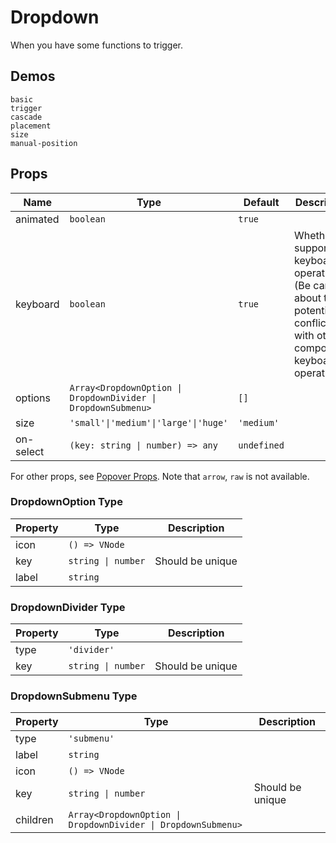 # Dropdown

When you have some functions to trigger.

## Demos

```demo
basic
trigger
cascade
placement
size
manual-position
```

## Props

| Name | Type | Default | Description |
| --- | --- | --- | --- |
| animated | `boolean` | `true` |  |
| keyboard | `boolean` | `true` | Whether is supports keyboard operation. (Be careful about the potential conflicts with other components keyboard operations) |
| options | `Array<DropdownOption \| DropdownDivider \| DropdownSubmenu>` | `[]` |  |
| size | `'small'\|'medium'\|'large'\|'huge'` | `'medium'` |  |
| on-select | `(key: string \| number) => any` | `undefined` |  |

For other props, see [Popover Props](n-popover#Props). Note that `arrow`, `raw` is not available.

### DropdownOption Type

| Property | Type               | Description      |
| -------- | ------------------ | ---------------- |
| icon     | `() => VNode`      |                  |
| key      | `string \| number` | Should be unique |
| label    | `string`           |                  |

### DropdownDivider Type

| Property | Type               | Description      |
| -------- | ------------------ | ---------------- |
| type     | `'divider'`        |                  |
| key      | `string \| number` | Should be unique |

### DropdownSubmenu Type

| Property | Type | Description |
| --- | --- | --- |
| type | `'submenu'` |  |
| label | `string` |  |
| icon | `() => VNode` |  |
| key | `string \| number` | Should be unique |
| children | `Array<DropdownOption \| DropdownDivider \| DropdownSubmenu>` |  |
